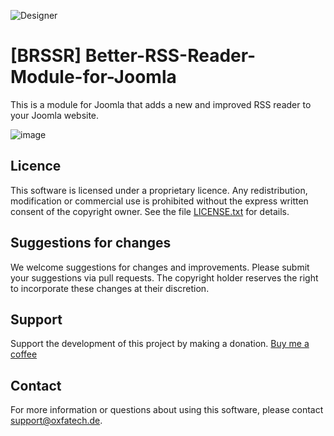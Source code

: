![Designer](https://github.com/user-attachments/assets/ff869018-ad5e-43db-aeca-4b1f29308f4a)
# [BRSSR] Better-RSS-Reader-Module-for-Joomla
 This is a module for Joomla that adds a new and improved RSS reader to your Joomla website.

![image](https://github.com/LufatZ/Better-RSS-Reader-Module-for-Joomla/assets/86516373/944fb06b-b42b-4265-8589-d09220285917)


## Licence
 This software is licensed under a proprietary licence. Any redistribution, modification or commercial use is prohibited without the express written consent of the copyright owner. See the file [LICENSE.txt](./LICENSE.txt) for details.

## Suggestions for changes
 We welcome suggestions for changes and improvements. Please submit your suggestions via pull requests. The copyright holder reserves the right to incorporate these changes at their discretion.

## Support
 Support the development of this project by making a donation. [Buy me a coffee](https://www.paypal.com/donate/?hosted_button_id=DX93QEVJU725U)

## Contact
 For more information or questions about using this software, please contact support@oxfatech.de.
